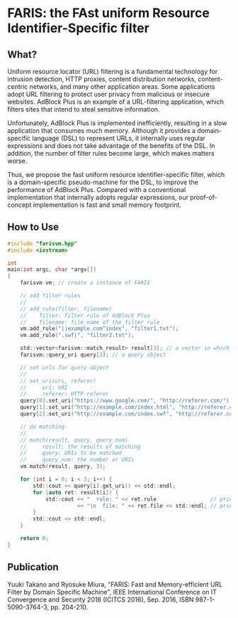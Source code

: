 # FARIS: the FAst uniform Resource Identifier-Specific filter

## What?

  Uniform resource locator (URL) filtering is a fundamental technology for
intrusion detection, HTTP proxies,
content distribution networks, content-centric networks, and many other application areas.
Some applications adopt URL filtering
to protect user privacy from malicious or insecure websites.
AdBlock Plus is an example of a URL-filtering application, which filters
sites that intend to steal sensitive information.

Unfortunately, AdBlock Plus is implemented inefficiently,
resulting in a slow application that consumes much memory.
Although it provides a domain-specific language (DSL) to represent URLs,
it internally uses regular expressions
and does not take advantage of the benefits of the DSL.
In addition, the number of filter rules become large, which makes matters worse.

Thus, we propose the fast uniform resource identifier-specific filter,
which is a domain-specific pseudo-machine for the DSL,
to improve the performance of AdBlock Plus.
Compared with a conventional implementation
that internally adopts regular expressions,
our proof-of-concept implementation is fast and small memory footprint.

## How to Use

```c
#include "farisvm.hpp"
#include <iostream>

int
main(int argc, char *argv[])
{
    farisvm vm; // create a instance of FARIS

    // add filter rules
    //
    // add_rule(filter, filename)
    //    filter: filter rule of AdBlock Plus
    //    filename: file name of the filter rule
    vm.add_rule("||example.com^index", "filter1.txt");
    vm.add_rule(".swf|", "filter2.txt");

    std::vector<farisvm::match_result> result[3]; // a vector in which the results are stored
    farisvm::query_uri query[3]; // a query object

    // set urls for query object
    //
    // set_uri(uri, referer)
    //     uri: URI
    //     referer: HTTP referer
    query[0].set_uri("https://www.google.com/", "http://referer.com/");
    query[1].set_uri("http://example.com/index.html", "http://referer.com/");
    query[2].set_uri("http://example.com/index.swf", "http://referer.com/");

    // do matching
    //
    // match(result, query, query_num)
    //     result: the results of matching
    //     query: URIs to be matched
    //     query_num: the number or URIs
    vm.match(result, query, 3);

    for (int i = 0; i < 3; i++) {
        std::cout << query[i].get_uri() << std::endl;
        for (auto ret: result[i]) {
            std::cout << "  rule: " << ret.rule                 // print a matched rule
                      << "\n  file: " << ret.file << std::endl; // print the file name of the rule
        }
        std::cout << std::endl;
    }

    return 0;
}
```

## Publication

Yuuki Takano and Ryosuke Miura, "FARIS: Fast and Memory-efficient URL Filter by Domain Specific Machine", IEEE International Conference on IT Convergence and Security 2016 (ICITCS 2016), Sep. 2016, ISBN 987-1-5090-3764-3, pp. 204-210.